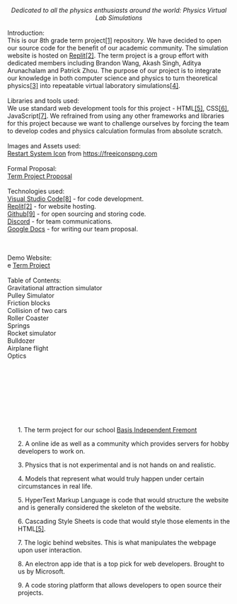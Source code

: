 *<div align="center">Dedicated to all the physics enthusiasts around the world: Physics Virtual Lab Simulations </div>*
<br>
Introduction: <br>
This is our 8th grade term project<a href="#termprojectdesc">[1]</a> repository. We have decided to open our source code for the benefit of our academic community. The simulation website is hosted on <a href="https://replit.com">Replit</a><a href="#replitdesc">[2]</a>. The term project is a group effort with dedicated members including Brandon Wang, Akash Singh, Aditya Arunachalam and Patrick Zhou. The purpose of our project is to integrate our knowledge in both computer science and physics to turn theoretical physics<a href="#theoreticaldesc">[3]</a> into repeatable virtual laboratory simulations<a href="#simdesc">[4]</a>. 
<br><br>
Libraries and tools used:<br>
We use standard web development tools for this project - HTML<a href="#htmldesc">[5]</a>, CSS<a href="#cssdesc">[6]</a>, JavaScript<a href="#JSdesc">[7]</a>. We refrained from using any other frameworks and libraries for this project because we want to challenge ourselves by forcing the team to develop codes and physics calculation formulas from absolute scratch.
<br><br>
Images and Assets used:<br>
<a href="https://www.freeiconspng.com/thumbs/restart-icon/black-panel-restart-system-icon--6.png">Restart System Icon</a> from https://freeiconspng.com
<br><br>
Formal Proposal:<br>
<a href="https://docs.google.com/document/d/12lKEzLZoMFjt7WWVekGpWlB8mJ8_ftt_MfITrLblWQI/edit?usp=sharing">Term Project Proposal</a>
<br><br>
Technologies used:<br>
<a href="https://code.visualstudio.com">Visual Studio Code</a><a href="#vsdesc">[8]</a> - for code development.<br>
<a href="https://replit.com">Replit</a><a href="#replitdesc">[2]</a> - for website hosting.<br>
<a href="https://github.com">Github</a><a href="#ghdesc">[9]</a> - for open sourcing and storing code. <br>
<a href="https://discord.com">Discord</a> - for team communications. <br>
<a href="https://docs.google.com">Google Docs</a> - for writing our team proposal. <br>

<br><br>
Demo Website:<br>
e
<a href="https://termproject.pzrepl.repl.co">Term Project</a>
<br><br>
Table of Contents:<br>
Gravitational attraction simulator<br>
Pulley Simulator<br>
Friction blocks<br>
Collision of two cars<br>
Roller Coaster<br>
Springs<br>
Rocket simulator<br>
Bulldozer<br>
Airplane flight<br>
Optics<br>
<br><br><br><br><br><br><br><br>


<ul id="termprojectdesc">1. The term project for our school <a href="https://basisindependent.com/">Basis Independent Fremont</a></ul>
<ul id="replitdesc">2. A online ide as well as a community which provides servers for hobby developers to work on. </ul>
<ul id="theoreticaldesc">3. Physics that is not experimental and is not hands on and realistic. </ul>
<ul id="simdesc">4. Models that represent what would truly happen under certain circumstances in real life. </ul>
<ul id="htmldesc">5. HyperText Markup Language is code that would structure the website and is generally considered the skeleton of the website. </ul>
<ul id="cssdesc">6. Cascading Style Sheets is code that would style those elements in the HTML<a href="#htmldesc">[5]</a>. </ul>
<ul id="JSdesc">7. The logic behind websites. This is what manipulates the webpage upon user interaction. </ul>
<ul id="vsdesc">8. An electron app ide that is a top pick for web developers. Brought to us by Microsoft. </ul>
<ul id="ghdesc">9. A code storing platform that allows developers to open source their projects. </ul>